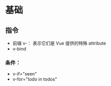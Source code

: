 # 基础

## 指令
- 前缀 v-： 表示它们是 Vue 提供的特殊 attribute
- v-bind

### 条件：
- v-if="seen"
- v-for="todo in todos"
